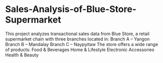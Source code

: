 # Sales-Analysis-of-Blue-Store-Supermarket
This project analyzes transactional sales data from Blue Store, a retail supermarket chain with three branches located in:  Branch A – Yangon  Branch B – Mandalay  Branch C – Naypyitaw  The store offers a wide range of products:  Food &amp; Beverages  Home &amp; Lifestyle  Electronic Accessories  Health &amp; Beauty
